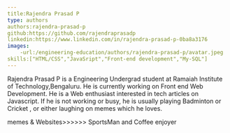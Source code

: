 ```yaml
---
title:Rajendra Prasad P
type: authors
authors:rajendra-prasad-p
github:https://github.com/rajendraprasadp
linkedin:https://www.linkedin.com/in/rajendra-prasad-p-0ba8a3176
images:
    -url:/engineering-education/authors/rajendra-prasad-p/avatar.jpeg
skills:["HTML/CSS","JavaSript","Front-end development","My-SQL"]
---
```


Rajendra Prasad P is a Engineering Undergrad student at Ramaiah Institute of Technology,Bengaluru. He is currently working on Front end Web Development. He is a Web enthusiast interested in tech articles on Javascript.
If he is not working or busy, he is usually playing Badminton or Cricket , or either laughing on memes which he loves.

memes & Websites>>>>>>
SportsMan and Coffee enjoyer
